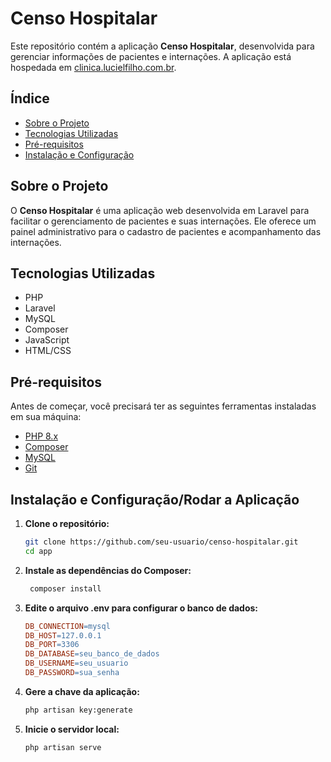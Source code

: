 # Censo Hospitalar

Este repositório contém a aplicação **Censo Hospitalar**, desenvolvida para gerenciar informações de pacientes e internações. A aplicação está hospedada em [clinica.lucielfilho.com.br](https://clinica.lucielfilho.com.br/).

## Índice

- [Sobre o Projeto](#sobre-o-projeto)
- [Tecnologias Utilizadas](#tecnologias-utilizadas)
- [Pré-requisitos](#pré-requisitos)
- [Instalação e Configuração](#instalação-e-configuração)
  
## Sobre o Projeto

O **Censo Hospitalar** é uma aplicação web desenvolvida em Laravel para facilitar o gerenciamento de pacientes e suas internações. Ele oferece um painel administrativo para o cadastro de pacientes e acompanhamento das internações.

## Tecnologias Utilizadas

- PHP
- Laravel
- MySQL
- Composer
- JavaScript
- HTML/CSS

## Pré-requisitos

Antes de começar, você precisará ter as seguintes ferramentas instaladas em sua máquina:

- [PHP 8.x](https://www.php.net/downloads)
- [Composer](https://getcomposer.org/)
- [MySQL](https://www.mysql.com/downloads/)
- [Git](https://git-scm.com/)

## Instalação e Configuração/Rodar a Aplicação

1. **Clone o repositório:**

   ```bash
   git clone https://github.com/seu-usuario/censo-hospitalar.git
   cd app

2. **Instale as dependências do Composer:**

   ```bash
    composer install

3. **Edite o arquivo .env para configurar o banco de dados:**

    ```makefile
    DB_CONNECTION=mysql
    DB_HOST=127.0.0.1
    DB_PORT=3306
    DB_DATABASE=seu_banco_de_dados
    DB_USERNAME=seu_usuario
    DB_PASSWORD=sua_senha

4. **Gere a chave da aplicação:**

    ```bash
    php artisan key:generate
   
5. **Inicie o servidor local:**
   
    ```bash
   php artisan serve

